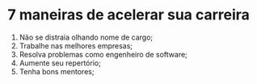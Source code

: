 # 7 maneiras de acelerar sua carreira

1. Não se distraia olhando nome de cargo;
2. Trabalhe nas melhores empresas;
3. Resolva problemas como engenheiro de software;
4. Aumente seu repertório;
5. Tenha bons mentores;